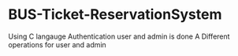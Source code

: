 # BUS-Ticket-ReservationSystem
Using C langauge
Authentication user and admin is done 
A Different operations for user and admin
